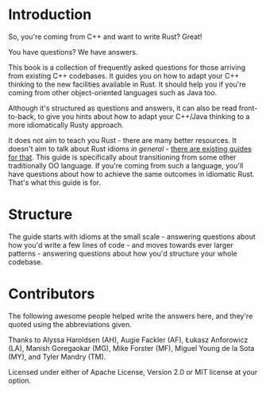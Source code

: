 # Introduction

So, you're coming from C++ and want to write Rust? Great!

You have questions? We have answers.

This book is a collection of frequently asked questions for those arriving from existing C++ codebases. It guides you on how to adapt your C++ thinking to the new facilities available in Rust. It should help you if you're coming from other object-oriented languages such as Java too.

Although it's structured as questions and answers, it can also be read front-to-back, to give you hints about how to adapt your C++/Java thinking to a more idiomatically Rusty approach.

It does not aim to teach you Rust - there are many better resources. It doesn't aim to talk about Rust idioms _in general_ - [there are existing guides for that](https://rust-unofficial.github.io/patterns/idioms/index.html). This guide is specifically about transitioning from some other traditionally OO language. If you're coming from such a language, you'll have questions about how to achieve the same outcomes in idiomatic Rust. That's what this guide is for.

# Structure

The guide starts with idioms at the small scale - answering questions about how you'd write a few lines of code - and moves towards ever larger patterns - answering questions about how you'd structure your whole codebase.

# Contributors

The following awesome people helped write the answers here, and they're quoted using the abbreviations given.

Thanks to Alyssa Haroldsen (AH), Augie Fackler (AF), Łukasz Anforowicz (LA), Manish Goregaokar (MG), Mike Forster (MF), Miguel Young de la Sota (MY), and Tyler Mandry (TM).

Licensed under either of Apache License, Version 2.0 or MIT license at your option.
